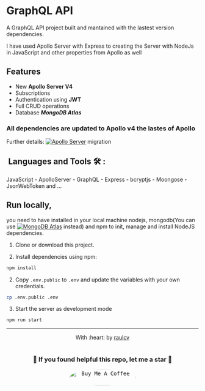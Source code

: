 # GraphQL API

A GraphQL API project built and mantained with the lastest version dependencies.

I have used Apollo Server with Express to creating the Server with NodeJs in JavaScript and other properties from Apollo as well

## Features
- New **Apollo Server V4**
- Subscriptions
- Authentication using **JWT**
- Full CRUD operations
- Database ***MongoDB Atlas***

### All dependencies are updated to Apollo v4 the lastes of Apollo

Further details: [![Apollo Server](https://img.shields.io/badge/apollo_server-V4-green?style=social&logo=apollographql&logoColor=blueviolet)](https://www.apollographql.com/docs/apollo-server/migration) migration

## &nbsp;Languages and Tools 🛠 :

JavaScript - ApolloServer - GraphQL - Express - bcryptjs - Moongose - JsonWebToken and ...

## Run locally, 
you need to have installed in your local machine nodejs, mongodb(You can use [![MongoDB Atlas](https://img.shields.io/badge/mongodb_atlas-0077B5?style=flat&logo=mongodb&logoColor=green)](https://www.mongodb.com/atlas) instead) and npm to init, manage and install NodeJS dependencies.

1. Clone or download this project.

2. Install dependencies using npm:

```sh
npm install
```

2. Copy `.env.public` to `.env` and update the variables with your own credentials.

```bash
cp .env.public .env
```

3. Start the server as development mode

```bash
npm run start
```
------------------------------------------------------------------------
<p align="center">
	With :heart: by <a href="https://www.raulcv.com" target="_blank">raulcv</a>
</p>

#
<h3 align="center">🤗 If you found helpful this repo, let me a star 🐣</h3>
<p align="center">
<a href="https://www.buymeacoffee.com/iraulcv" target="_blank">
<kbd><img src="https://cdn.buymeacoffee.com/buttons/default-orange.png" alt="Buy Me A Coffee" height="41" width="174" style="border-radius:50%"></kbd></a>
</p>
